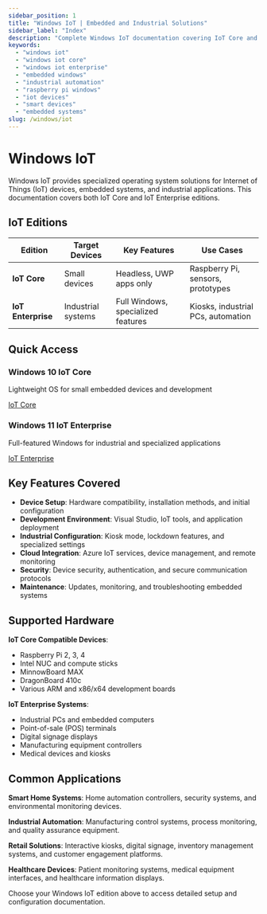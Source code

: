 ```yaml
---
sidebar_position: 1
title: "Windows IoT | Embedded and Industrial Solutions"
sidebar_label: "Index"
description: "Complete Windows IoT documentation covering IoT Core and IoT Enterprise for embedded systems, industrial automation, and smart devices."
keywords: 
  - "windows iot"
  - "windows iot core"
  - "windows iot enterprise"
  - "embedded windows"
  - "industrial automation"
  - "raspberry pi windows"
  - "iot devices"
  - "smart devices"
  - "embedded systems"
slug: /windows/iot
---
```


# Windows IoT

Windows IoT provides specialized operating system solutions for Internet of Things (IoT) devices, embedded systems, and industrial applications. This documentation covers both IoT Core and IoT Enterprise editions.

## IoT Editions

| Edition | Target Devices | Key Features | Use Cases |
|---------|----------------|--------------|-----------|
| **IoT Core** | Small devices | Headless, UWP apps only | Raspberry Pi, sensors, prototypes |
| **IoT Enterprise** | Industrial systems | Full Windows, specialized features | Kiosks, industrial PCs, automation |

## Quick Access

<div className="row">
  <div className="col col--6">
    <div className="card">
      <div className="card__header">
        <h3>Windows 10 IoT Core</h3>
      </div>
      <div className="card__body">
        <p>Lightweight OS for small embedded devices and development</p>
      </div>
      <div className="card__footer">
        <a href="/docs/windows/10/iot/core/" className="button button--primary">IoT Core</a>
      </div>
    </div>
  </div>
  
  <div className="col col--6">
    <div className="card">
      <div className="card__header">
        <h3>Windows 11 IoT Enterprise</h3>
      </div>
      <div className="card__body">
        <p>Full-featured Windows for industrial and specialized applications</p>
      </div>
      <div className="card__footer">
        <a href="/docs/windows/ww/iot/enterprise" className="button button--primary">IoT Enterprise</a>
      </div>
    </div>
  </div>
</div>

## Key Features Covered

- **Device Setup**: Hardware compatibility, installation methods, and initial configuration
- **Development Environment**: Visual Studio, IoT tools, and application deployment
- **Industrial Configuration**: Kiosk mode, lockdown features, and specialized settings
- **Cloud Integration**: Azure IoT services, device management, and remote monitoring
- **Security**: Device security, authentication, and secure communication protocols
- **Maintenance**: Updates, monitoring, and troubleshooting embedded systems

## Supported Hardware

**IoT Core Compatible Devices**:
- Raspberry Pi 2, 3, 4
- Intel NUC and compute sticks  
- MinnowBoard MAX
- DragonBoard 410c
- Various ARM and x86/x64 development boards

**IoT Enterprise Systems**:
- Industrial PCs and embedded computers
- Point-of-sale (POS) terminals
- Digital signage displays
- Manufacturing equipment controllers
- Medical devices and kiosks

## Common Applications

**Smart Home Systems**: Home automation controllers, security systems, and environmental monitoring devices.

**Industrial Automation**: Manufacturing control systems, process monitoring, and quality assurance equipment.

**Retail Solutions**: Interactive kiosks, digital signage, inventory management systems, and customer engagement platforms.

**Healthcare Devices**: Patient monitoring systems, medical equipment interfaces, and healthcare information displays.

Choose your Windows IoT edition above to access detailed setup and configuration documentation.